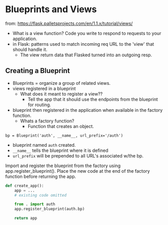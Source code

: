 # Blueprints and Views
from: https://flask.palletsprojects.com/en/1.1.x/tutorial/views/

- What is a view function? Code you write to respond to requests to your application. 
- in Flask: patterns used to match incoming req URL to the 'view' that should handle it. 
  - The view return data that Flasked turned into an outgoing resp. 

## Creating a Blueprint
- Blueprints = organize a group of related views. 
- views registered in a blueprint
  - What does it meant to register a view??
    - Tell the app that it should use the endpoints from the blueprint for routing.
- blueprint then registered in the application when available in the factory function.
  - Whats a factory function? 
    - Function that creates an object. 

`bp = Blueprint('auth', __name__, url_prefix='/auth')`
- blueprint named `auth` created.
- `__name__` tells the blueprint where it is defined
- `url_prefix` will be prepended to all URL's associated w/the bp. 

Import and register the blueprint from the factory using app.register_blueprint(). Place the new code at the end of the factory function before returning the app.

```python
def create_app():
    app = ...
    # existing code omitted

    from . import auth
    app.register_blueprint(auth.bp)

    return app
```